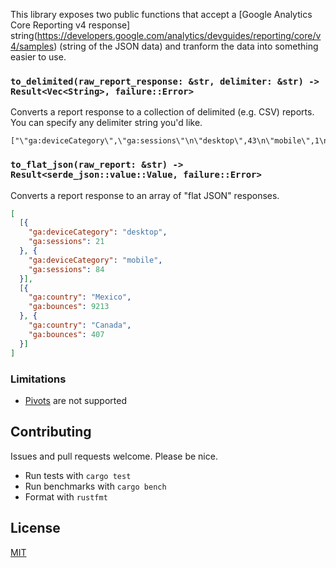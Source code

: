 This library exposes two public functions that accept a [Google Analytics Core Reporting v4 response] string(https://developers.google.com/analytics/devguides/reporting/core/v4/samples) (string of the JSON data) and tranform the data into something easier to use.

### `to_delimited(raw_report_response: &str, delimiter: &str) -> Result<Vec<String>, failure::Error>`
Converts a report response to a collection of delimited (e.g. CSV) reports. You can specify any delimiter string you'd like.

```
["\"ga:deviceCategory\",\"ga:sessions\"\n\"desktop\",43\n\"mobile\",1\n"]
```

### `to_flat_json(raw_report: &str) -> Result<serde_json::value::Value, failure::Error>`
Converts a report response to an array of "flat JSON" responses.

```json
[
  [{
    "ga:deviceCategory": "desktop",
    "ga:sessions": 21
  }, {
    "ga:deviceCategory": "mobile",
    "ga:sessions": 84
  }],
  [{
    "ga:country": "Mexico",
    "ga:bounces": 9213
  }, {
    "ga:country": "Canada",
    "ga:bounces": 407
  }]
]
```

### Limitations
* [Pivots](https://developers.google.com/analytics/devguides/reporting/core/v4/samples#pivots) are not supported

## Contributing
Issues and pull requests welcome. Please be nice.

* Run tests with `cargo test`
* Run benchmarks with `cargo bench`
* Format with `rustfmt`

## License
[MIT](https://opensource.org/licenses/MIT)
